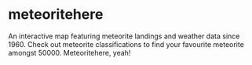 # meteoritehere
An interactive map featuring meteorite landings and weather data since 1960. Check out meteorite classifications to find your favourite meteorite amongst 50000. Meteoritehere, yeah!
